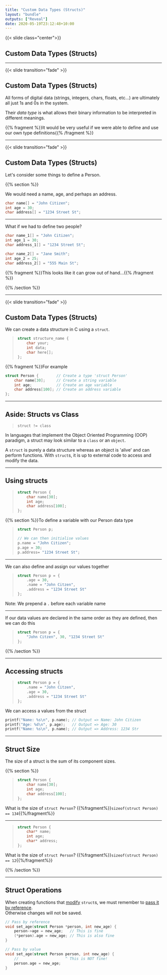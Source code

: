```yaml
---
title: "Custom Data Types (Structs)"
layout: "bundle"
outputs: ["Reveal"]
date: 2020-05-19T23:12:48+10:00
---
```


{{< slide class="center">}}

## Custom Data Types (Structs)

---

{{< slide transition="fade" >}}

## Custom Data Types (Structs)

All forms of digital data (strings, integers, chars, floats, etc...) are ultimately all just 1s and 0s in the system.  

Their _data type_ is what allows their binary information to be interpreted in different meanings.

{{% fragment %}}It would be very useful if we were able to define and use our own type definitions{{% /fragment %}}

---

{{< slide transition="fade" >}}

## Custom Data Types (Structs)

Let's consider some things to define a Person.  

{{% section %}}

We would need a name, age, and perhaps an address.

```c
char name[] = "John Citizen";
int age = 30;
char address[] = "1234 Street St";
```

---

What if we had to define two people?

```c
char name_1[] = "John Citizen";
int age_1 = 30;
char address_1[] = "1234 Street St";

char name_2[] = "Jane Smith";
int age_2 = 25;
char address_2[] = "555 Main St";
```

{{% fragment %}}This looks like it can grow out of hand...{{% /fragment %}}

{{% /section %}}

---

{{< slide transition="fade" >}}

## Custom Data Types (Structs)

We can create a data structure in C using a `struct`.

> ```c
> struct structure_name {
>     char your;
>     int data;
>     char here[];
> };
> ```

{{% fragment %}}For example
```c
struct Person {        // Create a type 'struct Person'
    char name[30];     // Create a string variable
    int age;           // Create an age variable
    char address[100]; // Create an address variable
};
```

---

## Aside: Structs vs Class

> `struct != class`

In languages that implement the Object Oriented Programming (OOP) paradigm, a struct may look similar to a `class` or an `object`.  

A `struct` is purely a data structure whereas an object is 'alive' and can perform functions. With `struct`s, it is up to external code to access and modify the data.

---

## Using structs

> ```c
> struct Person {
>     char name[30];
>     int age;
>     char address[100];
> };
> ```

{{% section %}}To define a variable with our Person data type

> ```c
> struct Person p;
> 
> // We can then initialise values  
> p.name = "John Citizen";
> p.age = 30;
> p.address= "1234 Street St";
> ```

---

We can also define and assign our values together

> ```c
> struct Person p = {
>     .age = 30,
>     .name = "John Citzen",
>     .address = "1234 Street St"
> };
> ```

Note: We prepend a `.` before each variable name

---

If our data values are declared in the same order as they are defined, then we can do this

> ```c
> struct Person p = {
>     "John Citzen", 30, "1234 Street St"
> };
> ```

{{% /section %}}

---

## Accessing structs

> ```c
> struct Person p = {
>     .name = "John Citzen",
>     .age = 30,
>     .address = "1234 Street St"
> };
> ```

We can access a values from the struct

```c
printf("Name: %s\n", p.name); // Output => Name: John Citizen
printf("Age: %d\n", p.age);   // Output => Age: 30
printf("Name: %s\n", p.name); // Output => Address: 1234 Str
```

---

## Struct Size

The size of a struct is the sum of its component sizes.

{{% section %}}

> ```c
> struct Person {
>     char name[30];
>     int age;
>     char address[100];
> };
> ```

What is the size of `struct Person`?
{{%fragment%}}`sizeof(struct Person) == 134`{{%/fragment%}}

---

> ```c
> struct Person {
>     char* name;
>     int age;
>     char* address;
> };
> ```

What is the size of `struct Person`?
{{%fragment%}}`sizeof(struct Person) == 12`{{%/fragment%}}

{{% /section %}}

---

## Struct Operations

When creating functions that <u>modify</u> `struct`s, we must remember to <u>pass it by reference</u>.  
Otherwise changes will not be saved.

```c
// Pass by reference
void set_age(struct Person *person, int new_age) {
    person->age = new_age;   // This is fine
    (*person).age = new_age; // This is also fine
}
```

```c
// Pass by value
void set_age(struct Person person, int new_age) {
    //                     ^ This is NOT fine!
    person.age = new_age;
}
```